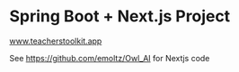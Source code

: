 # Spring Boot + Next.js Project

www.teacherstoolkit.app
 
 
See https://github.com/emoltz/Owl_AI for Nextjs code
